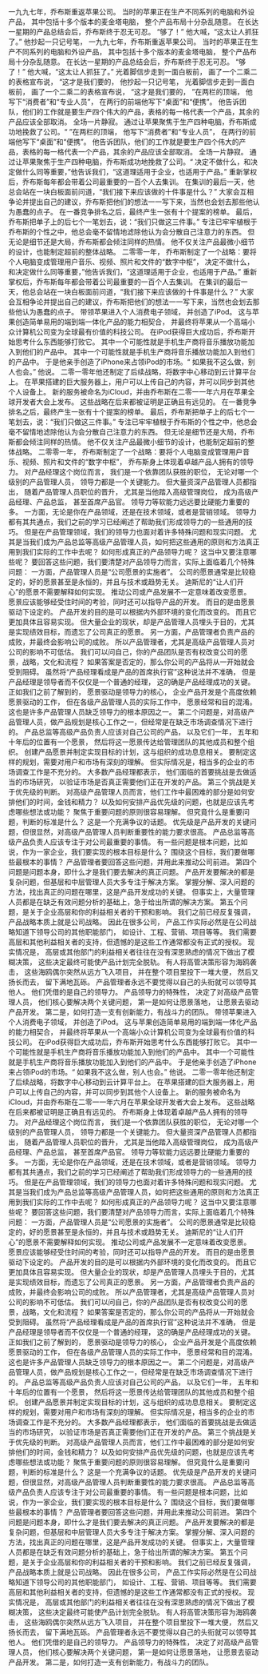 一九九七年，乔布斯重返苹果公司。
当时的苹果正在生产不同系列的电脑和外设产品，
其中包括十多个版本的麦金塔电脑，
整个产品布局十分杂乱随意。
在长达一星期的产品总结会后，乔布斯终于忍无可忍。
“够了！”
他大喊，“这太让人抓狂了。”
他抄起一只记号笔，
一九九七年，乔布斯重返苹果公司。
当时的苹果正在生产不同系列的电脑和外设产品，
其中包括十多个版本的麦金塔电脑，
整个产品布局十分杂乱随意。
在长达一星期的产品总结会后，乔布斯终于忍无可忍。
“够了！”
他大喊，“这太让人抓狂了。”
光着脚信步走到一面白板前，
画了一个二乘二的表格宣布说，
“这才是我们要的，
他抄起一只记号笔，
光着脚信步走到一面白板前，
画了一个二乘二的表格宣布说，
“这才是我们要的，
”在两栏的顶端，
他写下“消费者”和“专业人员”，
在两行的前端他写下“桌面”和“便携”。
他告诉团队，他们的工作就是要生产四个伟大的产品，表格的每一格代表一个产品，其余的产品应该全部取消。
全场一片静寂。
通过让苹果聚焦于生产四种电脑，乔布斯成功地挽救了公司。“
”在两栏的顶端，
他写下“消费者”和“专业人员”，
在两行的前端他写下“桌面”和“便携”。
他告诉团队，他们的工作就是要生产四个伟大的产品，表格的每一格代表一个产品，其余的产品应该全部取消。
全场一片静寂。
通过让苹果聚焦于生产四种电脑，乔布斯成功地挽救了公司。“
决定不做什么，和决定做什么同等重要，”他告诉我们，“这道理适用于企业，也适用于产品。”
重新掌权后，乔布斯每年都会带着公司最重要的一百个人去集训。
在集训的最后一天，他总会站在一块白板面前问道，“我们接下来应该做的十件事是什么？”
大家会互相争论并提出自己的建议，乔布斯把他们的想法一一写下来，当然也会划去那些他认为愚蠢的点子。
在一番竞争排名之后，最终产生一张有十个提案的榜单。
最后，乔布斯把单子上的后七个一笔划去，说：“我们只做这三件事。”
专注已牢牢植根于乔布斯的个性之中，他总会毫不留情地滤除他认为会分散自己注意力的东西。
但无论是细节还是大局，乔布斯都会倾注同样的热情。
他不仅关注产品最微小细节的设计，也能制定超前的整体战略。
二零零一年，
乔布斯制定了一个战略：要将个人电脑变成管理用户音乐、视频、照片和文件的“数字中枢”，
决定不做什么，和决定做什么同等重要，”他告诉我们，“这道理适用于企业，也适用于产品。”
重新掌权后，乔布斯每年都会带着公司最重要的一百个人去集训。
在集训的最后一天，他总会站在一块白板面前问道，“我们接下来应该做的十件事是什么？”
大家会互相争论并提出自己的建议，乔布斯把他们的想法一一写下来，当然也会划去那些他认为愚蠢的点子。
带领苹果进入个人消费电子领域，
并创造了iPod。
这与苹果创造简单易用的端到端一体化产品的能力相契合，
并最终将苹果从一个高端小众计算机公司变为全球最有价值的科技公司。
在iPod获得巨大成功后，乔布斯开始思考什么东西能够打败它。
其中一个可能性就是手机生产商将音乐播放功能加入到他们的产品中。
其中一个可能性就是手机生产商将音乐播放功能加入到他们的产品中。
于是他亲手创造了iPhone来占领iPod的市场。“
如果我不这么做，别人也会。”
他说。
二零一零年他还制定了后续战略，将数字中心移动到云计算平台上。
在苹果搭建的巨大服务器上，用户可以上传自己的内容，并可以同步到其他个人设备上。
新的服务被命名为iCloud，并由乔布斯在二零一一年六月在苹果全球开发者大会上发布。
这些战略在后来都被证明是正确且有远见的。
在一番竞争排名之后，最终产生一张有十个提案的榜单。
最后，乔布斯把单子上的后七个一笔划去，说：“我们只做这三件事。”
专注已牢牢植根于乔布斯的个性之中，他总会毫不留情地滤除他认为会分散自己注意力的东西。
但无论是细节还是大局，乔布斯都会倾注同样的热情。
他不仅关注产品最微小细节的设计，也能制定超前的整体战略。
二零零一年，
乔布斯制定了一个战略：要将个人电脑变成管理用户音乐、视频、照片和文件的“数字中枢”，
乔布斯身上体现着卓越产品人拥有的领导力。
对产品经理这个岗位而言，
我们是一个依靠团队获胜的职位，
无论对哪一个级别的产品管理人员，
领导力都是一个关键能力。
但大量资深产品管理人员都指出，
随着产品管理人员职位的晋升，
尤其是当他踏入高级管理岗位，
成为高级产品经理、产品总监，
甚至首席产品官。
领导力等软能力远远要比硬能力重要的多。
一方面，无论是你在产品领域，还是在技术领域，或者是营销领域。
领导力都有其共通点，我们之前的学习已经阐述了帮助我们形成领导力的一些通用的技巧。
但是在产品管理领域，我们的领导力也面对着许多特殊问题和现实问题。
尤其是当我们成为产品总监等高级产品管理人员，如何把这些通用的原则和方法真正用到我们实际的工作中去呢？
如何形成真正的产品领导力呢？
这当中又要注意哪些呢？
要回答这些问题，我们要清楚对产品领导力而言，实际上面临着几个特殊问题：
一方面，产品管理人员是“公司愿景的实施者”。
公司的愿景通常是比较稳定的，好的愿景甚至是永恒的，并且与技术或趋势无关。
迪斯尼的“让人们开心”的愿景不需要解释如何实现。
推动公司或产品发展不一定意味着改变愿景。
愿景应该能够经受住时间的考验，同时还可以指导产品的开发。
而目的是由愿景驱动下设定的。
产品开发的目的是可以根据内外部环境的变化而改变的。
而且它更加具体且容易实现。
但大量企业的现状，却是产品管理人员埋头于目的，尤其是实现绩效目标，而遗忘了公司真正的愿景。
另一方面，产品管理者负责产品的成败，并最终会影响公司的成败。
所以产品管理者，尤其是高级产品管理人员对公司的影响不可低估。
我们可以问自己，你的产品团队是否有权改变公司的愿景，战略，文化和流程？
如果答案是否定的，那么你公司的产品将从一开始就会受到阻碍。
虽然将“产品经理看成是产品的首席执行官”这种说法并不准确，
但是产品经理是领导者而不仅仅是一个普通的经理，
这的确是产品经理成功的关键。
正如我们之前了解到的，
愿景驱动是领导力的核心，
企业产品开发是个高度依赖愿景驱动的工作，
但在各级产品管理人员的实际工作中，
愿景经常和目的混淆。
这也是许多产品管理人员缺乏领导力的根本原因之一。
第二个问题是，对高级产品管理人员，做产品规划是核心工作之一，但经常是在缺乏市场调查情况下进行的。
产品总监等高级产品负责人应该对自己公司的产品，
以及它们一年，
五年和十年后的位置有一个愿景，
然后将这一愿景传达给管理团队的其他成员和整个组织。
创建产品愿景并制定实现目标的计划，这与组织的成功息息相关。
要制定这样的规划，需要对用户和市场有深刻的理解。
但实际情况是，相当多的企业的市场调查工作是不充分的。
大多数产品经理都表示，
他们面临的首要挑战是去做适当的市场研究，
以验证市场是否真正需要他们正在开发的产品。
第三个挑战是关于优先级的判断。
对高级产品管理人员而言，他们工作中最困难的部分是如何安排他们的时间，金钱和精力？
以及如何安排产品优先级的问题，也就是应该先考虑哪些想法或功能？
聚焦于重要问题的原则很容易理解。
但究竟什么是重要问题，判断的标准是什么？
这是一个充满争议的话题。
优先级是产品开发的关键问题，但很显然，对高级产品管理人员判断重要性的能力要求很高。
产品总监等高级产品负责人应该专注于对公司最重要的事情。
有一些问题是根本问题，比如说，作为一家企业，我们要实现的根本目标是什么？
围绕这个目标，我们要做哪些最根本的事情？
产品管理者要回答这些问题，并用此来推动公司前进。
第四个问题是问题本身，即什么才是我们要去解决的真正问题。
产品开发要解决的都是复杂问题，但基层和中层管理人员大多专注于解决方案。
掌握分解、深入问题的方法，找出真正的问题在哪里，这是产品开发成功的关键。
但事实上，大量管理人员都是在缺乏有效问题分析的基础上，急于给出所谓的解决方案。
第五个问题，是关于企业高层和你的利益相关者的干预和影响。
我们之前已经反复强调，产品战略本质上就是公司战略。
因此在很多公司，
产品工作实际必然是在公司战略知道下领导公司的其他职能部门，
如设计、工程、营销、项目等等。
我们需要高层和其他利益相关者的支持，但遗憾的是这些工作通常都没有正式的授权。
现实情况是，
高层或其他部门的利益相关者往往在没有深思熟虑的情况下做出了模糊决策，
这些决定最终可能使产品计划完全脱轨。
有人将高管决策形容为海鸥袭击，
这些海鸥偶尔突然从远方飞入项目，
并在整个项目里投下一堆大便，
然后又扬长而去，
留下满地瓦砾。
产品管理者永远不要觉得以自己的头衔就可以领导其他人。
他们凭借的是自己的领导力。
产品领导力的特殊性，
决定了对高级产品管理人员，
他们核心要解决两个关键问题，
第一是如何让愿景落地，
让愿景去驱动产品开发。
第二是，如何打造一支有创新能力，有战斗力的团队。
带领苹果进入个人消费电子领域，
并创造了iPod。
这与苹果创造简单易用的端到端一体化产品的能力相契合，
并最终将苹果从一个高端小众计算机公司变为全球最有价值的科技公司。
在iPod获得巨大成功后，乔布斯开始思考什么东西能够打败它。
其中一个可能性就是手机生产商将音乐播放功能加入到他们的产品中。
其中一个可能性就是手机生产商将音乐播放功能加入到他们的产品中。
于是他亲手创造了iPhone来占领iPod的市场。“
如果我不这么做，别人也会。”
他说。
二零一零年他还制定了后续战略，将数字中心移动到云计算平台上。
在苹果搭建的巨大服务器上，用户可以上传自己的内容，并可以同步到其他个人设备上。
新的服务被命名为iCloud，并由乔布斯在二零一一年六月在苹果全球开发者大会上发布。
这些战略在后来都被证明是正确且有远见的。
乔布斯身上体现着卓越产品人拥有的领导力。
对产品经理这个岗位而言，
我们是一个依靠团队获胜的职位，
无论对哪一个级别的产品管理人员，
领导力都是一个关键能力。
但大量资深产品管理人员都指出，
随着产品管理人员职位的晋升，
尤其是当他踏入高级管理岗位，
成为高级产品经理、产品总监，
甚至首席产品官。
领导力等软能力远远要比硬能力重要的多。
一方面，无论是你在产品领域，还是在技术领域，或者是营销领域。
领导力都有其共通点，我们之前的学习已经阐述了帮助我们形成领导力的一些通用的技巧。
但是在产品管理领域，我们的领导力也面对着许多特殊问题和现实问题。
尤其是当我们成为产品总监等高级产品管理人员，如何把这些通用的原则和方法真正用到我们实际的工作中去呢？
如何形成真正的产品领导力呢？
这当中又要注意哪些呢？
要回答这些问题，我们要清楚对产品领导力而言，实际上面临着几个特殊问题：
一方面，产品管理人员是“公司愿景的实施者”。
公司的愿景通常是比较稳定的，好的愿景甚至是永恒的，并且与技术或趋势无关。
迪斯尼的“让人们开心”的愿景不需要解释如何实现。
推动公司或产品发展不一定意味着改变愿景。
愿景应该能够经受住时间的考验，同时还可以指导产品的开发。
而目的是由愿景驱动下设定的。
产品开发的目的是可以根据内外部环境的变化而改变的。
而且它更加具体且容易实现。
但大量企业的现状，却是产品管理人员埋头于目的，尤其是实现绩效目标，而遗忘了公司真正的愿景。
另一方面，产品管理者负责产品的成败，并最终会影响公司的成败。
所以产品管理者，尤其是高级产品管理人员对公司的影响不可低估。
我们可以问自己，你的产品团队是否有权改变公司的愿景，战略，文化和流程？
如果答案是否定的，那么你公司的产品将从一开始就会受到阻碍。
虽然将“产品经理看成是产品的首席执行官”这种说法并不准确，
但是产品经理是领导者而不仅仅是一个普通的经理，
这的确是产品经理成功的关键。
正如我们之前了解到的，
愿景驱动是领导力的核心，
企业产品开发是个高度依赖愿景驱动的工作，
但在各级产品管理人员的实际工作中，
愿景经常和目的混淆。
这也是许多产品管理人员缺乏领导力的根本原因之一。
第二个问题是，对高级产品管理人员，做产品规划是核心工作之一，但经常是在缺乏市场调查情况下进行的。
产品总监等高级产品负责人应该对自己公司的产品，
以及它们一年，
五年和十年后的位置有一个愿景，
然后将这一愿景传达给管理团队的其他成员和整个组织。
创建产品愿景并制定实现目标的计划，这与组织的成功息息相关。
要制定这样的规划，需要对用户和市场有深刻的理解。
但实际情况是，相当多的企业的市场调查工作是不充分的。
大多数产品经理都表示，
他们面临的首要挑战是去做适当的市场研究，
以验证市场是否真正需要他们正在开发的产品。
第三个挑战是关于优先级的判断。
对高级产品管理人员而言，他们工作中最困难的部分是如何安排他们的时间，金钱和精力？
以及如何安排产品优先级的问题，也就是应该先考虑哪些想法或功能？
聚焦于重要问题的原则很容易理解。
但究竟什么是重要问题，判断的标准是什么？
这是一个充满争议的话题。
优先级是产品开发的关键问题，但很显然，对高级产品管理人员判断重要性的能力要求很高。
产品总监等高级产品负责人应该专注于对公司最重要的事情。
有一些问题是根本问题，比如说，作为一家企业，我们要实现的根本目标是什么？
围绕这个目标，我们要做哪些最根本的事情？
产品管理者要回答这些问题，并用此来推动公司前进。
第四个问题是问题本身，即什么才是我们要去解决的真正问题。
产品开发要解决的都是复杂问题，但基层和中层管理人员大多专注于解决方案。
掌握分解、深入问题的方法，找出真正的问题在哪里，这是产品开发成功的关键。
但事实上，大量管理人员都是在缺乏有效问题分析的基础上，急于给出所谓的解决方案。
第五个问题，是关于企业高层和你的利益相关者的干预和影响。
我们之前已经反复强调，产品战略本质上就是公司战略。
因此在很多公司，
产品工作实际必然是在公司战略知道下领导公司的其他职能部门，
如设计、工程、营销、项目等等。
我们需要高层和其他利益相关者的支持，但遗憾的是这些工作通常都没有正式的授权。
现实情况是，
高层或其他部门的利益相关者往往在没有深思熟虑的情况下做出了模糊决策，
这些决定最终可能使产品计划完全脱轨。
有人将高管决策形容为海鸥袭击，
这些海鸥偶尔突然从远方飞入项目，
并在整个项目里投下一堆大便，
然后又扬长而去，
留下满地瓦砾。
产品管理者永远不要觉得以自己的头衔就可以领导其他人。
他们凭借的是自己的领导力。
产品领导力的特殊性，
决定了对高级产品管理人员，
他们核心要解决两个关键问题，
第一是如何让愿景落地，
让愿景去驱动产品开发。
第二是，如何打造一支有创新能力，有战斗力的团队。
